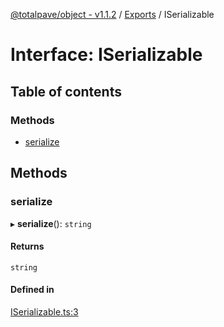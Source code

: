 [@totalpave/object - v1.1.2](../README.md) / [Exports](../modules.md) / ISerializable

# Interface: ISerializable

## Table of contents

### Methods

- [serialize](ISerializable.md#serialize)

## Methods

### serialize

▸ **serialize**(): `string`

#### Returns

`string`

#### Defined in

[ISerializable.ts:3](https://github.com/totalpave/object/blob/0ba4518/src/ISerializable.ts#L3)
